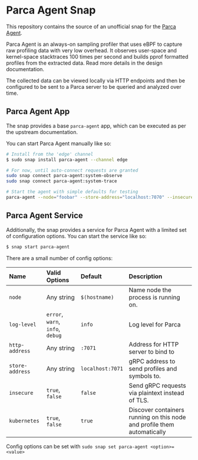 # Parca Agent Snap

This repository contains the source of an unofficial snap for the [Parca Agent](https://parca.dev).

Parca Agent is an always-on sampling profiler that uses eBPF to capture raw profiling data with
very low overhead. It observes user-space and kernel-space stacktraces 100 times per second and
builds pprof formatted profiles from the extracted data. Read more details in the design
documentation.

The collected data can be viewed locally via HTTP endpoints and then be configured to be sent to a
Parca server to be queried and analyzed over time.

## Parca Agent App

The snap provides a base `parca-agent` app, which can be executed as per the upstream
documentation.

You can start Parca Agent manually like so:

```bash
# Install from the 'edge' channel
$ sudo snap install parca-agent --channel edge

# For now, until auto-connect requests are granted
sudo snap connect parca-agent:system-observe
sudo snap connect parca-agent:system-trace

# Start the agent with simple defaults for testing
parca-agent --node="foobar" --store-address="localhost:7070" --insecure
```

## Parca Agent Service

Additionally, the snap provides a service for Parca Agent with a limited set of configuration
options. You can start the service like so:

```bash
$ snap start parca-agent
```

There are a small number of config options:

| Name            | Valid Options                    | Default          | Description                                                             |
| :-------------- | :------------------------------- | :--------------- | :---------------------------------------------------------------------- |
| `node`          | Any string                       | `$(hostname)`    | Name node the process is running on.                                    |
| `log-level`     | `error`, `warn`, `info`, `debug` | `info`           | Log level for Parca                                                     |
| `http-address`  | Any string                       | `:7071`          | Address for HTTP server to bind to                                      |
| `store-address` | Any string                       | `localhost:7071` | gRPC address to send profiles and symbols to.                           |
| `insecure`      | `true`, `false`                  | `false`          | Send gRPC requests via plaintext instead of TLS.                        |
| `kubernetes`    | `true`, `false`                  | `true`           | Discover containers running on this node and profile them automatically |

Config options can be set with `sudo snap set parca-agent <option>=<value>`
